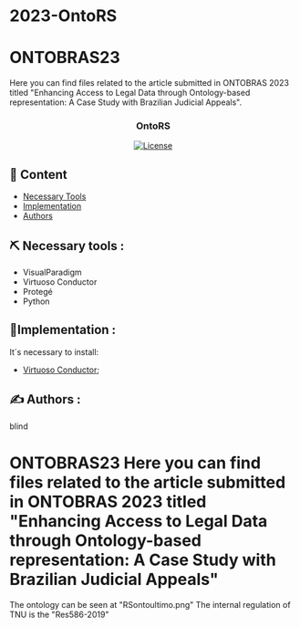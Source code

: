 # 2023-OntoRS
# ONTOBRAS23 
Here you can find files related to the article submitted in ONTOBRAS 2023 titled "Enhancing Access to Legal Data through Ontology-based representation: A Case Study with Brazilian Judicial Appeals".


<h3 align="center">OntoRS</h3>

<div align="center">

[![License](https://img.shields.io/badge/license-MIT-blue.svg)](/LICENSE)

</div>

## 📝 Content

- [Necessary Tools](#ferramentas)
- [Implementation](#implantacao)
- [Authors](#autores)



## ⛏️ Necessary tools <a name = "ferramentas"></a>:
- VisualParadigm
- Virtuoso Conductor
- Protegé
- Python

## 🚀Implementation <a name = "implantacao"></a>: 
It´s necessary to install:
- [Virtuoso Conductor](https://virtuoso.openlinksw.com/);


## ✍️ Authors <a name = "autores"></a>:
blind








# ONTOBRAS23 Here you can find files related to the article submitted in ONTOBRAS 2023 titled "Enhancing Access to Legal Data through Ontology-based representation: A Case Study with Brazilian Judicial Appeals"

The ontology can be seen at "RSontoultimo.png"
The internal regulation of TNU is the "Res586-2019"


